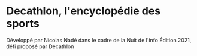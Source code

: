 # Decathlon, l'encyclopédie des sports
Développé par Nicolas Nadé dans le cadre de la Nuit de l'info Édition 2021, défi proposé par Decathlon
